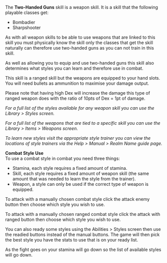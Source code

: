 ---
---
The **Two-Handed Guns** skill is a weapon skill. It is a skill that the following playable classes get:

*   Bombadier
*   Sharpshooter

As with all weapon skills to be able to use weapons that are linked to this skill you must physically know the skill only the classes that get the skill naturally can therefore use two-handed guns as you can not train in this skill.

As well as allowing you to equip and use two-handed guns this skill also determines what styles you can learn and therefore use in combat.

This skill is a ranged skill but the weapons are equipped to your hand slots. You will need bullets as ammunition to maximise your damage output.

Please note that having high Dex will increase the damage this type of ranged weapon does with the ratio of 10pts of Dex = 1pt of damage.

_For a full list of the styles available for any weapon skill you can use the Library > Styles screen._

_For a full list of the weapons that are tied to a specific skill you can use the Library > Items > Weapons screen._

_To learn new styles visit the appropriate style trainer you can view the locations of style trainers via the Help > Manual > Realm Name guide page._

**Combat Style Use**  
To use a combat style in combat you need three things:

*   Stamina, each style requires a fixed amount of stamina.
*   Skill, each style requires a fixed amount of weapon skill (the same amount that was needed to learn the style from the trainer).
*   Weapon, a style can only be used if the correct type of weapon is equipped.

To attack with a manually chosen combat style click the attack enemy button then choose which style you wish to use.

To attack with a manually chosen ranged combat style click the attack with ranged button then choose which style you wish to use.

You can also ready some styles using the Abilities > Styles screen then use the readied buttons instead of the manual buttons. The game will then pick the best style you have the stats to use that is on your ready list.

As the fight goes on your stamina will go down so the list of available styles will go down.
